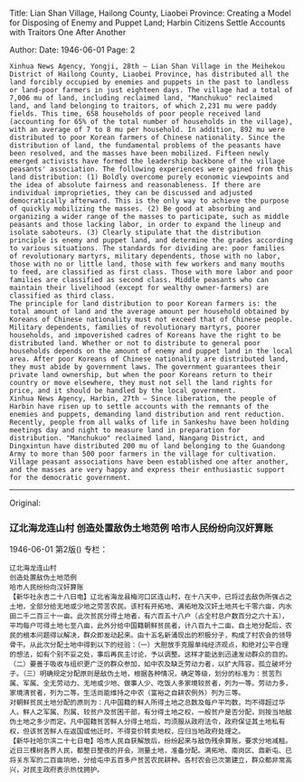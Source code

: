 Title: Lian Shan Village, Hailong County, Liaobei Province: Creating a Model for Disposing of Enemy and Puppet Land; Harbin Citizens Settle Accounts with Traitors One After Another

Author: 
Date: 1946-06-01
Page: 2

    Xinhua News Agency, Yongji, 28th – Lian Shan Village in the Meihekou District of Hailong County, Liaobei Province, has distributed all the land forcibly occupied by enemies and puppets in the past to landless or land-poor farmers in just eighteen days. The village had a total of 7,006 mu of land, including reclaimed land, "Manchukuo" reclaimed land, and land belonging to traitors, of which 2,231 mu were paddy fields. This time, 658 households of poor people received land (accounting for 65% of the total number of households in the village), with an average of 7 to 8 mu per household. In addition, 892 mu were distributed to poor Korean farmers of Chinese nationality. Since the distribution of land, the fundamental problems of the peasants have been resolved, and the masses have been mobilized. Fifteen newly emerged activists have formed the leadership backbone of the village peasants' association. The following experiences were gained from this land distribution: (1) Boldly overcome purely economic viewpoints and the idea of absolute fairness and reasonableness. If there are individual improprieties, they can be discussed and adjusted democratically afterward. This is the only way to achieve the purpose of quickly mobilizing the masses. (2) Be good at absorbing and organizing a wider range of the masses to participate, such as middle peasants and those lacking labor, in order to expand the lineup and isolate saboteurs. (3) Clearly stipulate that the distribution principle is enemy and puppet land, and determine the grades according to various situations. The standards for dividing are: poor families of revolutionary martyrs, military dependents, those with no labor, those with no or little land, those with few workers and many mouths to feed, are classified as first class. Those with more labor and poor families are classified as second class. Middle peasants who can maintain their livelihood (except for wealthy owner-farmers) are classified as third class.
    The principle for land distribution to poor Korean farmers is: the total amount of land and the average amount per household obtained by Koreans of Chinese nationality must not exceed that of Chinese people. Military dependents, families of revolutionary martyrs, poorer households, and impoverished cadres of Koreans have the right to be distributed land. Whether or not to distribute to general poor households depends on the amount of enemy and puppet land in the local area. After poor Koreans of Chinese nationality are distributed land, they must abide by government laws. The government guarantees their private land ownership, but when the poor Koreans return to their country or move elsewhere, they must not sell the land rights for price, and it should be handled by the local government.
    Xinhua News Agency, Harbin, 27th – Since liberation, the people of Harbin have risen up to settle accounts with the remnants of the enemies and puppets, demanding land distribution and rent reduction. Recently, people from all walks of life in Sankeshu have been holding meetings day and night to measure land in preparation for distribution. "Manchukuo" reclaimed land, Nangang District, and Dingxintun have distributed 200 mu of land belonging to the Guandong Army to more than 500 poor farmers in the village for cultivation. Village peasant associations have been established one after another, and the masses are very happy and express their enthusiastic support for the democratic government.



<hr /> 

Original: 


### 辽北海龙连山村  创造处置敌伪土地范例  哈市人民纷纷向汉奸算账

1946-06-01
第2版()
专栏：

    辽北海龙连山村
    创造处置敌伪土地范例
    哈市人民纷纷向汉奸算账
    【新华社永吉二十八日电】辽北省海龙县梅河口区连山村，在十八天中，已将过去敌伪所强占之土地，全部分给无地或少地之劳苦农民。该村有开拓地、满拓地及汉奸土地共七千零六亩，内水田二千二百三十一亩。此次贫民分得土地者，有六百五十八户（占全村总户数百分之六十五），平均每户可得土地七至八亩，此外分给中国籍朝鲜贫民者，计八百九十二亩。自土地分配后，农民的根本问题得以解决，群众即发动起来。由十五名新涌现出的积极分子，构成了村农会的领导骨干。从此次分配土地中得到以下的经验：（一）大胆放手克服单纯经济观点，和绝对公平合理的想法，如有个别不妥之处，事后再民主讨论，予以调整。这样才能达到迅速发动群众的目的。（二）要善于吸收与组织更广泛的群众参加，如中农及缺乏劳动力者，以扩大阵容，孤立破坏分子。（三）明确规定分配原则是敌伪土地，根据各种情况，确定等级，划分的标准为：贫苦烈属、军属、全无劳动力、无地或少地、做事人少、吃饭人多家境较贫者，列为一等。劳动力多，家境清贫者，列为二等。生活尚能维持之中农（富裕之自耕农例外）列为三等。
    对朝鲜贫民土地分配的原则为：凡中国籍的鲜人所得土地之总数及每户平均数，均不得超过华人。鲜人之军属、烈属、较贫户及贫困干部，有分得土地之权，一般贫户是否分配，则按当地敌伪土地之多少而定。凡中国籍贫苦鲜人分得土地后，均须服从政府法令，政府保证其土地私有权，但该贫苦鲜人在返国或他迁时，不得变价转卖地权，应归当地政府处理之。
    【新华社哈尔滨二十七日电】哈市人民自获解放后，纷纷起来与敌伪残余算账，要求分地减租。近日三棵树各界人民，都整日整夜的开会，测量土地，准备分配。满拓地、南岗区、鼎新屯、已将关东军的二百亩垧地，分给屯中五百多户贫苦农民耕种。各村农会已次第建立，群众都非常高兴，对民主政府表示热忱拥护。

